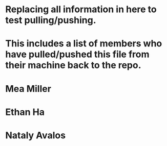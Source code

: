 # Replacing all information in here to test pulling/pushing.
# This includes a list of members who have pulled/pushed this file from their machine back to the repo.


# Mea Miller
# Ethan Ha
# Nataly Avalos 